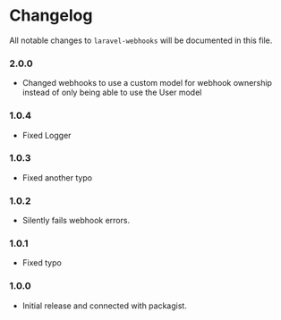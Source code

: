 # Changelog

All notable changes to `laravel-webhooks` will be documented in this file.

### 2.0.0
- Changed webhooks to use a custom model for webhook ownership instead of only being able to use the User model

### 1.0.4
- Fixed Logger

### 1.0.3
- Fixed another typo

### 1.0.2
- Silently fails webhook errors.

### 1.0.1
- Fixed typo

### 1.0.0
- Initial release and connected with packagist.
